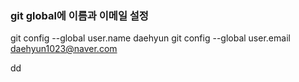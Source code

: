 ### git global에 이름과 이메일 설정

git config --global user.name daehyun
git config --global user.email daehyun1023@naver.com

dd
